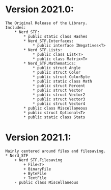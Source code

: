 # Version 2021.0:
    The Original Release of the Library.
    Includes:
        * Nerd_STF:
            * public static class Hashes
            * Nerd_STF.Interfaces:
                * public interface INegatives<T>
            * Nerd_STF.Lists:
                * public class List<T>
                * public class Matrix<T>
            * Nerd_STF.Mathematics:
                * public struct Angle
                * public struct Color
                * public struct ColorByte
                * public static class Math
                * public struct Percent
                * public struct Vector
                * public struct Vector2
                * public struct Vector3
                * public struct Vector4
            * public class Miscellaneous
            * public struct Optional<T>
            * public static class Stats
            
# Version 2021.1:
    Mainly centered around files and filesaving.
    * Nerd_STF
        + Nerd_STF.Filesaving
            + File<T>
            + BinaryFile
            + ByteFile
            + TextFile
        - public class Miscellaneous